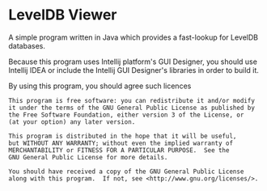 # LevelDB Viewer

A simple program written in Java which provides a fast-lookup for LevelDB databases.

Because this program uses Intellij platform's GUI Designer, you should use Intellij IDEA or include the Intellij GUI Designer's libraries in order to build it.

By using this program, you should agree such licences
```
This program is free software: you can redistribute it and/or modify
it under the terms of the GNU General Public License as published by
the Free Software Foundation, either version 3 of the License, or
(at your option) any later version.

This program is distributed in the hope that it will be useful,
but WITHOUT ANY WARRANTY; without even the implied warranty of
MERCHANTABILITY or FITNESS FOR A PARTICULAR PURPOSE.  See the
GNU General Public License for more details.

You should have received a copy of the GNU General Public License
along with this program.  If not, see <http://www.gnu.org/licenses/>.
```
